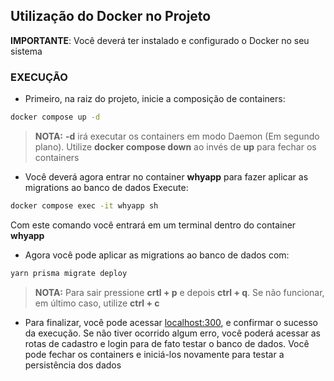 ## Utilização do Docker no Projeto

**IMPORTANTE**: Você deverá ter instalado e configurado o Docker no seu sistema

### EXECUÇÃO

- Primeiro, na raiz do projeto, inicie a composição de containers: 
```bash
docker compose up -d
```
>**NOTA:** **-d** irá executar os containers em modo Daemon (Em segundo plano). Utilize **docker compose down** ao invés de **up** para fechar os containers

- Você deverá agora entrar no container **whyapp** para fazer aplicar as migrations ao banco de dados
Execute:
```bash
docker compose exec -it whyapp sh
```
Com este comando você entrará em um terminal dentro do container **whyapp**

- Agora você pode aplicar as migrations ao banco de dados com:
```bash
yarn prisma migrate deploy
```
>**NOTA:** Para sair pressione **crtl + p** e depois **ctrl + q**. Se não funcionar, em último caso, utilize **ctrl + c**

- Para finalizar, você pode acessar [localhost:300](http://localhost:300), e confirmar o sucesso da execução. Se não tiver ocorrido algum erro, você poderá acessar as rotas de cadastro e login para de fato testar o banco de dados. Você pode fechar os containers e iniciá-los novamente para testar a persistência dos dados